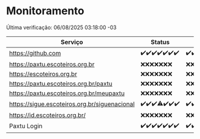 # Monitoramento

Última verificação: 06/08/2025 03:18:00 -03

|Serviço|Status|Últimas 24h|
|---|---|---|
|https://github.com|<span title="2025-07-30: OK=23">✔️</span><span title="2025-07-31: OK=23">✔️</span><span title="2025-08-01: OK=22">✔️</span><span title="2025-08-02: OK=23">✔️</span><span title="2025-08-03: OK=22">✔️</span><span title="2025-08-04: OK=22">✔️</span><span title="2025-08-05: OK=4">✔️</span>|<span title="05/08/2025 03:18:00 -03 : 200">✔️</span><span title="05/08/2025 04:17:00 -03 : 200">✔️</span><span title="05/08/2025 05:15:00 -03 : 200">✔️</span><span title="05/08/2025 06:17:00 -03 : 200">✔️</span><span title="05/08/2025 07:12:00 -03 : 200">✔️</span><span title="05/08/2025 08:10:00 -03 : 200">✔️</span><span title="05/08/2025 09:21:00 -03 : 200">✔️</span><span title="05/08/2025 10:34:00 -03 : 200">✔️</span><span title="05/08/2025 11:15:00 -03 : 200">✔️</span><span title="05/08/2025 12:13:00 -03 : 200">✔️</span><span title="05/08/2025 13:11:00 -03 : 200">✔️</span><span title="05/08/2025 14:10:00 -03 : 200">✔️</span><span title="05/08/2025 15:16:00 -03 : 200">✔️</span><span title="05/08/2025 16:13:00 -03 : 200">✔️</span><span title="05/08/2025 17:11:00 -03 : 200">✔️</span><span title="05/08/2025 18:09:00 -03 : 200">✔️</span><span title="05/08/2025 19:10:00 -03 : 200">✔️</span><span title="05/08/2025 20:10:00 -03 : 200">✔️</span><span title="05/08/2025 21:54:00 -03 : 200">✔️</span><span title="05/08/2025 23:56:00 -03 : 200">✔️</span><span title="06/08/2025 01:01:00 -03 : 200">✔️</span><span title="06/08/2025 02:22:00 -03 : 200">✔️</span><span title="06/08/2025 03:18:00 -03 : 200">✔️</span>|
|https://paxtu.escoteiros.org.br|<span title="2025-07-30: Falhas=23">❌</span><span title="2025-07-31: Falhas=23">❌</span><span title="2025-08-01: Falhas=22">❌</span><span title="2025-08-02: Falhas=23">❌</span><span title="2025-08-03: Falhas=22">❌</span><span title="2025-08-04: Falhas=22">❌</span><span title="2025-08-05: Falhas=4">❌</span>|<span title="05/08/2025 03:18:00 -03 : 403">❌</span><span title="05/08/2025 04:17:00 -03 : 403">❌</span><span title="05/08/2025 05:15:00 -03 : 403">❌</span><span title="05/08/2025 06:17:00 -03 : 403">❌</span><span title="05/08/2025 07:12:00 -03 : 403">❌</span><span title="05/08/2025 08:10:00 -03 : 403">❌</span><span title="05/08/2025 09:21:00 -03 : 403">❌</span><span title="05/08/2025 10:34:00 -03 : 403">❌</span><span title="05/08/2025 11:15:00 -03 : 403">❌</span><span title="05/08/2025 12:13:00 -03 : 403">❌</span><span title="05/08/2025 13:11:00 -03 : 403">❌</span><span title="05/08/2025 14:10:00 -03 : 403">❌</span><span title="05/08/2025 15:16:00 -03 : 403">❌</span><span title="05/08/2025 16:13:00 -03 : 403">❌</span><span title="05/08/2025 17:11:00 -03 : 403">❌</span><span title="05/08/2025 18:09:00 -03 : 403">❌</span><span title="05/08/2025 19:10:00 -03 : 403">❌</span><span title="05/08/2025 20:10:00 -03 : 403">❌</span><span title="05/08/2025 21:54:00 -03 : 403">❌</span><span title="05/08/2025 23:56:00 -03 : 403">❌</span><span title="06/08/2025 01:01:00 -03 : 403">❌</span><span title="06/08/2025 02:22:00 -03 : 403">❌</span><span title="06/08/2025 03:18:00 -03 : 403">❌</span>|
|https://escoteiros.org.br|<span title="2025-07-30: Falhas=23">❌</span><span title="2025-07-31: Falhas=23">❌</span><span title="2025-08-01: Falhas=22">❌</span><span title="2025-08-02: Falhas=23">❌</span><span title="2025-08-03: Falhas=22">❌</span><span title="2025-08-04: Falhas=22">❌</span><span title="2025-08-05: Falhas=4">❌</span>|<span title="05/08/2025 03:18:00 -03 : 403">❌</span><span title="05/08/2025 04:17:00 -03 : 403">❌</span><span title="05/08/2025 05:15:00 -03 : 403">❌</span><span title="05/08/2025 06:17:00 -03 : 403">❌</span><span title="05/08/2025 07:12:00 -03 : 403">❌</span><span title="05/08/2025 08:10:00 -03 : 403">❌</span><span title="05/08/2025 09:21:00 -03 : 403">❌</span><span title="05/08/2025 10:34:00 -03 : 403">❌</span><span title="05/08/2025 11:15:00 -03 : 403">❌</span><span title="05/08/2025 12:13:00 -03 : 403">❌</span><span title="05/08/2025 13:11:00 -03 : 403">❌</span><span title="05/08/2025 14:10:00 -03 : 403">❌</span><span title="05/08/2025 15:16:00 -03 : 403">❌</span><span title="05/08/2025 16:13:00 -03 : 403">❌</span><span title="05/08/2025 17:11:00 -03 : 403">❌</span><span title="05/08/2025 18:09:00 -03 : 403">❌</span><span title="05/08/2025 19:10:00 -03 : 403">❌</span><span title="05/08/2025 20:10:00 -03 : 403">❌</span><span title="05/08/2025 21:54:00 -03 : 403">❌</span><span title="05/08/2025 23:56:00 -03 : 403">❌</span><span title="06/08/2025 01:01:00 -03 : 403">❌</span><span title="06/08/2025 02:22:00 -03 : 403">❌</span><span title="06/08/2025 03:18:00 -03 : 403">❌</span>|
|https://paxtu.escoteiros.org.br/paxtu|<span title="2025-07-30: Falhas=23">❌</span><span title="2025-07-31: Falhas=23">❌</span><span title="2025-08-01: Falhas=22">❌</span><span title="2025-08-02: Falhas=23">❌</span><span title="2025-08-03: Falhas=22">❌</span><span title="2025-08-04: Falhas=22">❌</span><span title="2025-08-05: Falhas=4">❌</span>|<span title="05/08/2025 03:18:00 -03 : 403">❌</span><span title="05/08/2025 04:17:00 -03 : 403">❌</span><span title="05/08/2025 05:15:00 -03 : 403">❌</span><span title="05/08/2025 06:17:00 -03 : 403">❌</span><span title="05/08/2025 07:12:00 -03 : 403">❌</span><span title="05/08/2025 08:10:00 -03 : 403">❌</span><span title="05/08/2025 09:21:00 -03 : 403">❌</span><span title="05/08/2025 10:34:00 -03 : 403">❌</span><span title="05/08/2025 11:15:00 -03 : 403">❌</span><span title="05/08/2025 12:13:00 -03 : 403">❌</span><span title="05/08/2025 13:11:00 -03 : 403">❌</span><span title="05/08/2025 14:10:00 -03 : 403">❌</span><span title="05/08/2025 15:16:00 -03 : 403">❌</span><span title="05/08/2025 16:13:00 -03 : 403">❌</span><span title="05/08/2025 17:11:00 -03 : 403">❌</span><span title="05/08/2025 18:09:00 -03 : 403">❌</span><span title="05/08/2025 19:10:00 -03 : 403">❌</span><span title="05/08/2025 20:10:00 -03 : 403">❌</span><span title="05/08/2025 21:54:00 -03 : 403">❌</span><span title="05/08/2025 23:56:00 -03 : 403">❌</span><span title="06/08/2025 01:01:00 -03 : 403">❌</span><span title="06/08/2025 02:22:00 -03 : 403">❌</span><span title="06/08/2025 03:18:00 -03 : 403">❌</span>|
|https://paxtu.escoteiros.org.br/meupaxtu|<span title="2025-07-30: Falhas=23">❌</span><span title="2025-07-31: Falhas=23">❌</span><span title="2025-08-01: Falhas=22">❌</span><span title="2025-08-02: Falhas=23">❌</span><span title="2025-08-03: Falhas=22">❌</span><span title="2025-08-04: Falhas=22">❌</span><span title="2025-08-05: Falhas=4">❌</span>|<span title="05/08/2025 03:18:00 -03 : 403">❌</span><span title="05/08/2025 04:17:00 -03 : 403">❌</span><span title="05/08/2025 05:15:00 -03 : 403">❌</span><span title="05/08/2025 06:17:00 -03 : 403">❌</span><span title="05/08/2025 07:12:00 -03 : 403">❌</span><span title="05/08/2025 08:10:00 -03 : 403">❌</span><span title="05/08/2025 09:21:00 -03 : 403">❌</span><span title="05/08/2025 10:34:00 -03 : 403">❌</span><span title="05/08/2025 11:15:00 -03 : 403">❌</span><span title="05/08/2025 12:13:00 -03 : 403">❌</span><span title="05/08/2025 13:11:00 -03 : 403">❌</span><span title="05/08/2025 14:10:00 -03 : 403">❌</span><span title="05/08/2025 15:16:00 -03 : 403">❌</span><span title="05/08/2025 16:13:00 -03 : 403">❌</span><span title="05/08/2025 17:11:00 -03 : 403">❌</span><span title="05/08/2025 18:09:00 -03 : 403">❌</span><span title="05/08/2025 19:10:00 -03 : 403">❌</span><span title="05/08/2025 20:10:00 -03 : 403">❌</span><span title="05/08/2025 21:54:00 -03 : 403">❌</span><span title="05/08/2025 23:56:00 -03 : 403">❌</span><span title="06/08/2025 01:01:00 -03 : 403">❌</span><span title="06/08/2025 02:22:00 -03 : 403">❌</span><span title="06/08/2025 03:18:00 -03 : 403">❌</span>|
|https://sigue.escoteiros.org.br/siguenacional|<span title="2025-07-30: OK=23">✔️</span><span title="2025-07-31: OK=23">✔️</span><span title="2025-08-01: OK=22">✔️</span><span title="2025-08-02: OK=22, Falhas=1">⚠️</span><span title="2025-08-03: OK=22">✔️</span><span title="2025-08-04: OK=22">✔️</span><span title="2025-08-05: OK=4">✔️</span>|<span title="05/08/2025 03:18:00 -03 : 200">✔️</span><span title="05/08/2025 04:17:00 -03 : 200">✔️</span><span title="05/08/2025 05:15:00 -03 : 200">✔️</span><span title="05/08/2025 06:17:00 -03 : 200">✔️</span><span title="05/08/2025 07:12:00 -03 : 200">✔️</span><span title="05/08/2025 08:10:00 -03 : 200">✔️</span><span title="05/08/2025 09:21:00 -03 : 200">✔️</span><span title="05/08/2025 10:34:00 -03 : 200">✔️</span><span title="05/08/2025 11:15:00 -03 : 200">✔️</span><span title="05/08/2025 12:13:00 -03 : 200">✔️</span><span title="05/08/2025 13:11:00 -03 : 200">✔️</span><span title="05/08/2025 14:10:00 -03 : 200">✔️</span><span title="05/08/2025 15:16:00 -03 : 200">✔️</span><span title="05/08/2025 16:13:00 -03 : 200">✔️</span><span title="05/08/2025 17:11:00 -03 : 200">✔️</span><span title="05/08/2025 18:09:00 -03 : 200">✔️</span><span title="05/08/2025 19:10:00 -03 : 200">✔️</span><span title="05/08/2025 20:10:00 -03 : 200">✔️</span><span title="05/08/2025 21:54:00 -03 : 200">✔️</span><span title="05/08/2025 23:56:00 -03 : 200">✔️</span><span title="06/08/2025 01:01:00 -03 : 200">✔️</span><span title="06/08/2025 02:22:00 -03 : 200">✔️</span><span title="06/08/2025 03:18:00 -03 : 200">✔️</span>|
|https://id.escoteiros.org.br/|<span title="2025-07-30: Falhas=23">❌</span><span title="2025-07-31: Falhas=23">❌</span><span title="2025-08-01: Falhas=22">❌</span><span title="2025-08-02: Falhas=23">❌</span><span title="2025-08-03: Falhas=22">❌</span><span title="2025-08-04: Falhas=22">❌</span><span title="2025-08-05: Falhas=4">❌</span>|<span title="05/08/2025 03:18:00 -03 : 403">❌</span><span title="05/08/2025 04:17:00 -03 : 403">❌</span><span title="05/08/2025 05:15:00 -03 : 403">❌</span><span title="05/08/2025 06:17:00 -03 : 403">❌</span><span title="05/08/2025 07:12:00 -03 : 403">❌</span><span title="05/08/2025 08:10:00 -03 : 403">❌</span><span title="05/08/2025 09:21:00 -03 : 403">❌</span><span title="05/08/2025 10:34:00 -03 : 403">❌</span><span title="05/08/2025 11:15:00 -03 : 403">❌</span><span title="05/08/2025 12:13:00 -03 : 403">❌</span><span title="05/08/2025 13:11:00 -03 : 403">❌</span><span title="05/08/2025 14:10:00 -03 : 403">❌</span><span title="05/08/2025 15:16:00 -03 : 403">❌</span><span title="05/08/2025 16:13:00 -03 : 403">❌</span><span title="05/08/2025 17:11:00 -03 : 403">❌</span><span title="05/08/2025 18:09:00 -03 : 403">❌</span><span title="05/08/2025 19:10:00 -03 : 403">❌</span><span title="05/08/2025 20:10:00 -03 : 403">❌</span><span title="05/08/2025 21:54:00 -03 : 403">❌</span><span title="05/08/2025 23:56:00 -03 : 403">❌</span><span title="06/08/2025 01:02:00 -03 : 403">❌</span><span title="06/08/2025 02:22:00 -03 : 403">❌</span><span title="06/08/2025 03:18:00 -03 : 403">❌</span>|
|Paxtu Login|<span title="2025-07-30: OK=23">✔️</span><span title="2025-07-31: OK=23">✔️</span><span title="2025-08-01: OK=22">✔️</span><span title="2025-08-02: OK=23">✔️</span><span title="2025-08-03: OK=22">✔️</span><span title="2025-08-04: OK=22">✔️</span><span title="2025-08-05: OK=4">✔️</span>|<span title="05/08/2025 03:18:00 -03 : 200">✔️</span><span title="05/08/2025 04:17:00 -03 : 200">✔️</span><span title="05/08/2025 05:15:00 -03 : 200">✔️</span><span title="05/08/2025 06:17:00 -03 : 200">✔️</span><span title="05/08/2025 07:12:00 -03 : 200">✔️</span><span title="05/08/2025 08:10:00 -03 : 200">✔️</span><span title="05/08/2025 09:21:00 -03 : 200">✔️</span><span title="05/08/2025 10:34:00 -03 : 200">✔️</span><span title="05/08/2025 11:15:00 -03 : 200">✔️</span><span title="05/08/2025 12:13:00 -03 : 200">✔️</span><span title="05/08/2025 13:11:00 -03 : 200">✔️</span><span title="05/08/2025 14:10:00 -03 : 200">✔️</span><span title="05/08/2025 15:16:00 -03 : 200">✔️</span><span title="05/08/2025 16:13:00 -03 : 200">✔️</span><span title="05/08/2025 17:11:00 -03 : 200">✔️</span><span title="05/08/2025 18:09:00 -03 : 200">✔️</span><span title="05/08/2025 19:10:00 -03 : 200">✔️</span><span title="05/08/2025 20:10:00 -03 : 200">✔️</span><span title="05/08/2025 21:54:00 -03 : 200">✔️</span><span title="05/08/2025 23:56:00 -03 : 200">✔️</span><span title="06/08/2025 01:02:00 -03 : 200">✔️</span><span title="06/08/2025 02:22:00 -03 : 200">✔️</span><span title="06/08/2025 03:18:00 -03 : 200">✔️</span>|
